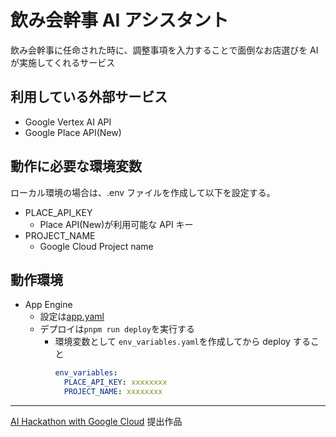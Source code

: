 # 飲み会幹事 AI アシスタント

飲み会幹事に任命された時に、調整事項を入力することで面倒なお店選びを AI が実施してくれるサービス

## 利用している外部サービス

- Google Vertex AI API
- Google Place API(New)

## 動作に必要な環境変数

ローカル環境の場合は、.env ファイルを作成して以下を設定する。

- PLACE_API_KEY
  - Place API(New)が利用可能な API キー
- PROJECT_NAME
  - Google Cloud Project name

## 動作環境

- App Engine
  - 設定は[app.yaml](./app.yaml)
  - デプロイは`pnpm run deploy`を実行する
    - 環境変数として `env_variables.yaml`を作成してから deploy すること
      ```yaml
      env_variables:
        PLACE_API_KEY: xxxxxxxx
        PROJECT_NAME: xxxxxxxx
      ```

---

[AI Hackathon with Google Cloud](https://googlecloudjapanaihackathon.devpost.com/) 提出作品
